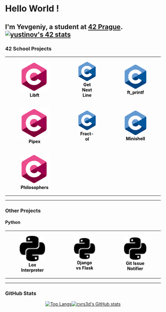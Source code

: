 # Hello World !

I'm Yevgeniy, a student at [42 Prague](https://42prague.com/).
[![yustinov's 42 stats](https://badge.mediaplus.ma/binary/yustinov?1337Badge=off&UM6P=off)](https://github.com/oakoudad/badge42)
---

### 42 School Projects
<div align="center">

<table>
    <tr>
        <td align="center">
            <a href="https://github.com/cvrs3d/42prague-core-libft" style="text-decoration: none; color: black;">
                <figure>
                    <img src="https://github.com/cvrs3d/cvrs3d/blob/main/assets/icons/C_pink.webp" width="120"/>
                    <figcaption><b>Libft</b></figcaption>
                </figure>
            </a>
        </td>
        <td align="center">
            <a href="https://github.com/cvrs3d/42prague-core-gnl" style="text-decoration: none; color: black;">
                <figure>
                    <img src="https://github.com/cvrs3d/cvrs3d/blob/main/assets/icons/C_Logo.png" width="100"/>
                    <figcaption><b>Get Next Line</b></figcaption>
                </figure>
            </a>
        </td>
        <td align="center">
            <a href="https://github.com/cvrs3d/42prague-core-printf" style="text-decoration: none; color: black;">
                <figure>
                    <img src="https://github.com/cvrs3d/cvrs3d/blob/main/assets/icons/C_Logo.png" width="100"/>
                    <figcaption><b>ft_printf</b></figcaption>
                </figure>
            </a>
        </td>
    </tr>
    <tr>
        <td align="center">
            <a href="https://github.com/cvrs3d/42prague-core-pipex" style="text-decoration: none; color: black;">
                <figure>
                    <img src="https://github.com/cvrs3d/cvrs3d/blob/main/assets/icons/C_pink.webp" width="120"/>
                    <figcaption><b>Pipex</b></figcaption>
                </figure>
            </a>
        </td>
        <td align="center">
            <a href="https://github.com/cvrs3d/42prague-core-fract0l" style="text-decoration: none; color: black;">
                <figure>
                    <img src="https://github.com/cvrs3d/cvrs3d/blob/main/assets/icons/C_Logo.png" width="100"/>
                    <figcaption><b>Fract-ol</b></figcaption>
                </figure>
            </a>
        </td>
        <td align="center">
            <a href="https://github.com/cvrs3d/42prague-core-minishell" style="text-decoration: none; color: black;">
                <figure>
                    <img src="https://github.com/cvrs3d/cvrs3d/blob/main/assets/icons/C_Logo.png" width="100"/>
                    <figcaption><b>Minishell</b></figcaption>
                </figure>
            </a>
        </td>
    </tr>
    <tr>
        <td align="center">
            <a href="https://github.com/cvrs3d/42prague-core-philosophers" style="text-decoration: none; color: black;">
                <figure>
                    <img src="https://github.com/cvrs3d/cvrs3d/blob/main/assets/icons/C_pink.webp" width="120"/>
                    <figcaption><b>Philosophers</b></figcaption>
                </figure>
            </a>
        </td>
    </tr>
</table>

</div>



---

### Other Projects

#### Python

<div align="center">
     <table>
    <tr>
        <td align="center">
            <a href="https://github.com/cvrs3d/lox_interpreter" style="text-decoration: none; color: black;">
                <figure>
                    <img src="https://github.com/cvrs3d/cvrs3d/blob/main/assets/icons/python.svg" width="100"/>
                    <figcaption><b>Lox Interpreter</b></figcaption>
                </figure>
            </a>
        </td>
        <td align="center">
            <a href="https://github.com/cvrs3d/gin" style="text-decoration: none; color: black;">
                <figure>
                    <img src="https://github.com/cvrs3d/cvrs3d/blob/main/assets/icons/python.svg" width="100"/>
                    <figcaption><b>Django vs Flask</b></figcaption>
                </figure>
            </a>
        </td>
        <td align="center">
            <a href="https://github.com/cvrs3d/django_vs_flask_benchmark" style="text-decoration: none; color: black;">
                <figure>
                    <img src="https://github.com/cvrs3d/cvrs3d/blob/main/assets/icons/python.svg" width="100"/>
                    <figcaption><b>Git Issue Notifier</b></figcaption>
                </figure>
            </a>
        </td>
    </tr>
</table>
</div>

---

### GitHub Stats

<div align="center">

[![Top Langs](https://github-readme-stats.vercel.app/api/top-langs/?username=cvrs3d&hide=java,html,css&layout=compact&theme=tokyonight&hide_title=false)](https://github.com/anuraghazra/github-readme-stats)[![cvrs3d's GitHub stats](https://github-readme-stats.vercel.app/api?username=cvrs3d&theme=tokyonight&show_icons=true&hide_rank=true&hide=issues&hide_title=true)](https://github.com/anuraghazra/github-readme-stats)

</div>

